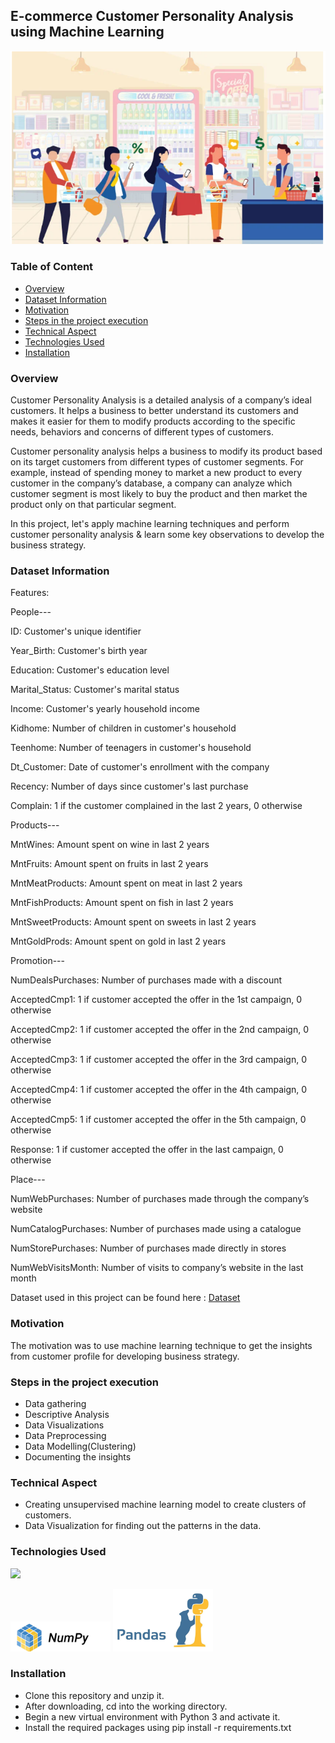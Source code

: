 ## E-commerce Customer Personality Analysis using Machine Learning

<img target="_blank" src="https://github.com/dipakml/Prediction-of-Modernized-Loan-Approval-System-/blob/master/cpa.PNG" width=800>

### Table of Content
  * [Overview](#overview)
  * [Dataset Information](#dataset)
  * [Motivation](#motivation)
  * [Steps in the project execution](#Learning-Objective)
  * [Technical Aspect](#technical-aspect)
  * [Technologies Used](#technologies-used)
  * [Installation](#installation)



### Overview 
Customer Personality Analysis is a detailed analysis of a company’s ideal customers. It helps a business to better understand its customers and makes it easier for them to modify products according to the specific needs, behaviors and concerns of different types of customers.

Customer personality analysis helps a business to modify its product based on its target customers from different types of customer segments. For example, instead of spending money to market a new product to every customer in the company’s database, a company can analyze which customer segment is most likely to buy the product and then market the product only on that particular segment.

In this project, let's apply machine learning techniques and perform customer personality analysis & learn some key observations to develop the business strategy.


### Dataset Information
Features:

People---

ID: Customer's unique identifier

Year_Birth: Customer's birth year

Education: Customer's education level

Marital_Status: Customer's marital status

Income: Customer's yearly household income

Kidhome: Number of children in customer's household

Teenhome: Number of teenagers in customer's household

Dt_Customer: Date of customer's enrollment with the company

Recency: Number of days since customer's last purchase

Complain: 1 if the customer complained in the last 2 years, 0 otherwise


Products---

MntWines: Amount spent on wine in last 2 years

MntFruits: Amount spent on fruits in last 2 years

MntMeatProducts: Amount spent on meat in last 2 years

MntFishProducts: Amount spent on fish in last 2 years

MntSweetProducts: Amount spent on sweets in last 2 years

MntGoldProds: Amount spent on gold in last 2 years


Promotion---

NumDealsPurchases: Number of purchases made with a discount

AcceptedCmp1: 1 if customer accepted the offer in the 1st campaign, 0 otherwise

AcceptedCmp2: 1 if customer accepted the offer in the 2nd campaign, 0 otherwise

AcceptedCmp3: 1 if customer accepted the offer in the 3rd campaign, 0 otherwise

AcceptedCmp4: 1 if customer accepted the offer in the 4th campaign, 0 otherwise

AcceptedCmp5: 1 if customer accepted the offer in the 5th campaign, 0 otherwise

Response: 1 if customer accepted the offer in the last campaign, 0 otherwise

Place---

NumWebPurchases: Number of purchases made through the company’s website

NumCatalogPurchases: Number of purchases made using a catalogue

NumStorePurchases: Number of purchases made directly in stores

NumWebVisitsMonth: Number of visits to company’s website in the last month

Dataset used in this project can be found here : [Dataset](https://www.kaggle.com/)


### Motivation
The motivation was to use machine learning technique to get the insights from customer profile for developing business strategy.



### Steps in the project execution

- Data gathering 
- Descriptive Analysis 
- Data Visualizations 
- Data Preprocessing 
- Data Modelling(Clustering)
- Documenting the insights

### Technical Aspect 

- Creating unsupervised machine learning model to create clusters of customers. 
- Data Visualization for finding out the patterns in the data.



### Technologies Used  
![](https://forthebadge.com/images/badges/made-with-python.svg) 

<img target="_blank" src="https://github.com/dipakml/Prediction-of-Concrete-Compressive-Strength/blob/master/Logo_Images/numpy.png" width=160>
<img target="_blank" src="https://github.com/dipakml/Prediction-of-Concrete-Compressive-Strength/blob/master/Logo_Images/pandas.jpeg" width=160>

### Installation 
- Clone this repository and unzip it.
- After downloading, cd into the working directory.
- Begin a new virtual environment with Python 3 and activate it.
- Install the required packages using pip install -r requirements.txt


